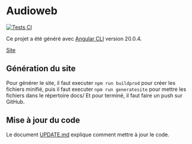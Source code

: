 # Audioweb

[![Tests CI](https://github.com/abarhub/audioweb/actions/workflows/npm_action.yml/badge.svg?branch=master)](https://github.com/abarhub/audioweb/actions/workflows/npm_action.yml)

Ce projet a été généré avec [Angular CLI](https://github.com/angular/angular-cli) version 20.0.4.

[Site](https://abarhub.github.io/audioweb/)

## Génération du site

Pour générer le site, il faut executer `npm run buildprod` pour créer les fichiers minifié, puis il faut executer `npm run generatesite` pour mettre les fichiers dans le répertoire docs/
Et pour terminé, il faut faire un push sur GitHub.

## Mise à jour du code


Le document [UPDATE.md](UPDATE.md) explique comment mettre à jour le code.
